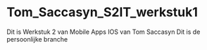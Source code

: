 # Tom_Saccasyn_S2IT_werkstuk1
Dit is Werkstuk 2 van Mobile Apps IOS van Tom Saccasyn Dit is de persoonlijke branche
